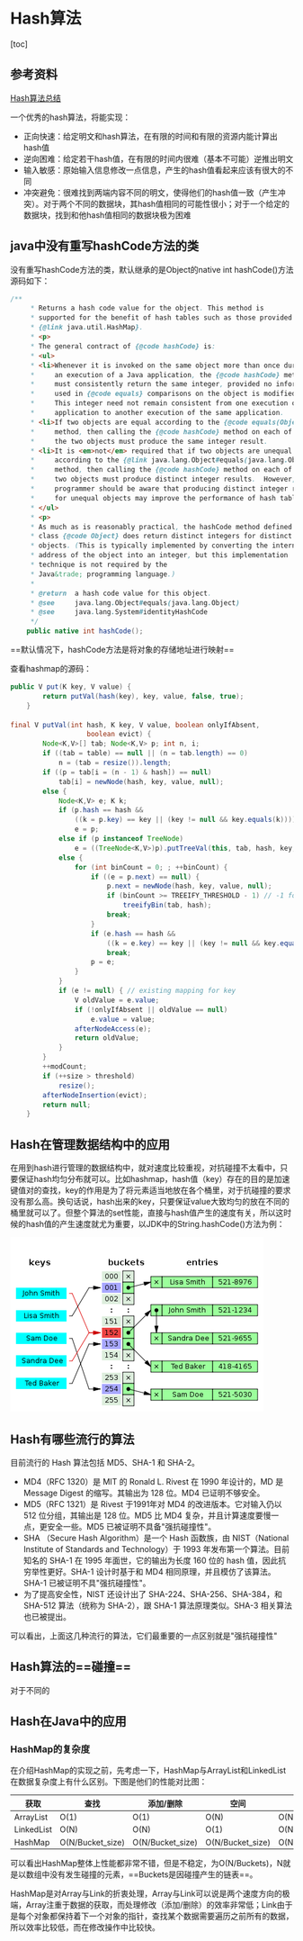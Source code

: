 # Hash算法

[toc]



## 参考资料

[Hash算法总结]( https://www.jianshu.com/p/bf1d7eee28d0 )

一个优秀的hash算法，将能实现：

- 正向快速：给定明文和hash算法，在有限的时间和有限的资源内能计算出hash值
- 逆向困难：给定若干hash值，在有限的时间内很难（基本不可能）逆推出明文
- 输入敏感：原始输入信息修改一点信息，产生的hash值看起来应该有很大的不同
- 冲突避免：很难找到两端内容不同的明文，使得他们的hash值一致（产生冲突）。对于两个不同的数据块，其hash值相同的可能性很小；对于一个给定的数据块，找到和他hash值相同的数据块极为困难



## java中没有重写hashCode方法的类

没有重写hashCode方法的类，默认继承的是Object的native int hashCode()方法源码如下：

```java
/**
     * Returns a hash code value for the object. This method is
     * supported for the benefit of hash tables such as those provided by
     * {@link java.util.HashMap}.
     * <p>
     * The general contract of {@code hashCode} is:
     * <ul>
     * <li>Whenever it is invoked on the same object more than once during
     *     an execution of a Java application, the {@code hashCode} method
     *     must consistently return the same integer, provided no information
     *     used in {@code equals} comparisons on the object is modified.
     *     This integer need not remain consistent from one execution of an
     *     application to another execution of the same application.
     * <li>If two objects are equal according to the {@code equals(Object)}
     *     method, then calling the {@code hashCode} method on each of
     *     the two objects must produce the same integer result.
     * <li>It is <em>not</em> required that if two objects are unequal
     *     according to the {@link java.lang.Object#equals(java.lang.Object)}
     *     method, then calling the {@code hashCode} method on each of the
     *     two objects must produce distinct integer results.  However, the
     *     programmer should be aware that producing distinct integer results
     *     for unequal objects may improve the performance of hash tables.
     * </ul>
     * <p>
     * As much as is reasonably practical, the hashCode method defined by
     * class {@code Object} does return distinct integers for distinct
     * objects. (This is typically implemented by converting the internal
     * address of the object into an integer, but this implementation
     * technique is not required by the
     * Java&trade; programming language.)
     *
     * @return  a hash code value for this object.
     * @see     java.lang.Object#equals(java.lang.Object)
     * @see     java.lang.System#identityHashCode
     */
    public native int hashCode();
```



==默认情况下，hashCode方法是将对象的存储地址进行映射==



查看hashmap的源码：

```java
public V put(K key, V value) {
        return putVal(hash(key), key, value, false, true);
    }

final V putVal(int hash, K key, V value, boolean onlyIfAbsent,
                   boolean evict) {
        Node<K,V>[] tab; Node<K,V> p; int n, i;
        if ((tab = table) == null || (n = tab.length) == 0)
            n = (tab = resize()).length;
        if ((p = tab[i = (n - 1) & hash]) == null)
            tab[i] = newNode(hash, key, value, null);
        else {
            Node<K,V> e; K k;
            if (p.hash == hash &&
                ((k = p.key) == key || (key != null && key.equals(k))))
                e = p;
            else if (p instanceof TreeNode)
                e = ((TreeNode<K,V>)p).putTreeVal(this, tab, hash, key, value);
            else {
                for (int binCount = 0; ; ++binCount) {
                    if ((e = p.next) == null) {
                        p.next = newNode(hash, key, value, null);
                        if (binCount >= TREEIFY_THRESHOLD - 1) // -1 for 1st
                            treeifyBin(tab, hash);
                        break;
                    }
                    if (e.hash == hash &&
                        ((k = e.key) == key || (key != null && key.equals(k))))
                        break;
                    p = e;
                }
            }
            if (e != null) { // existing mapping for key
                V oldValue = e.value;
                if (!onlyIfAbsent || oldValue == null)
                    e.value = value;
                afterNodeAccess(e);
                return oldValue;
            }
        }
        ++modCount;
        if (++size > threshold)
            resize();
        afterNodeInsertion(evict);
        return null;
    }
```



## Hash在管理数据结构中的应用

在用到hash进行管理的数据结构中，就对速度比较重视，对抗碰撞不太看中，只要保证hash均匀分布就可以。比如hashmap，hash值（key）存在的目的是加速键值对的查找，key的作用是为了将元素适当地放在各个桶里，对于抗碰撞的要求没有那么高。换句话说，hash出来的key，只要保证value大致均匀的放在不同的桶里就可以了。但整个算法的set性能，直接与hash值产生的速度有关，所以这时候的hash值的产生速度就尤为重要，以JDK中的String.hashCode()方法为例：

 ![img](HashAlgorithm.assets/Hash_table.png) 



## Hash有哪些流行的算法

目前流行的 Hash 算法包括 MD5、SHA-1 和 SHA-2。

- MD4（RFC 1320）是 MIT 的 Ronald L. Rivest 在 1990 年设计的，MD 是 Message Digest 的缩写。其输出为 128 位。MD4 已证明不够安全。
- MD5（RFC 1321）是 Rivest 于1991年对 MD4 的改进版本。它对输入仍以 512 位分组，其输出是 128 位。MD5 比 MD4 复杂，并且计算速度要慢一点，更安全一些。MD5 已被证明不具备"强抗碰撞性"。
- SHA （Secure Hash Algorithm）是一个 Hash 函数族，由 NIST（National Institute of Standards and Technology）于 1993 年发布第一个算法。目前知名的 SHA-1 在 1995 年面世，它的输出为长度 160 位的 hash 值，因此抗穷举性更好。SHA-1 设计时基于和 MD4 相同原理，并且模仿了该算法。SHA-1 已被证明不具"强抗碰撞性"。
- 为了提高安全性，NIST 还设计出了 SHA-224、SHA-256、SHA-384，和 SHA-512 算法（统称为 SHA-2），跟 SHA-1 算法原理类似。SHA-3 相关算法也已被提出。

可以看出，上面这几种流行的算法，它们最重要的一点区别就是"强抗碰撞性"

## Hash算法的==碰撞==

对于不同的



## Hash在Java中的应用

### HashMap的复杂度

在介绍HashMap的实现之前，先考虑一下，HashMap与ArrayList和LinkedList在数据复杂度上有什么区别。下图是他们的性能对比图：

| 获取       | 查找             | 添加/删除        | 空间             |      |
| ---------- | ---------------- | ---------------- | ---------------- | ---- |
| ArrayList  | O(1)             | O(1)             | O(N)             | O(N) |
| LinkedList | O(N)             | O(N)             | O(1)             | O(N) |
| HashMap    | O(N/Bucket_size) | O(N/Bucket_size) | O(N/Bucket_size) | O(N) |

可以看出HashMap整体上性能都非常不错，但是不稳定，为O(N/Buckets)，N就是以数组中没有发生碰撞的元素，==Buckets是因碰撞产生的链表==。

HashMap是对Array与Link的折衷处理，Array与Link可以说是两个速度方向的极端，Array注重于数据的获取，而处理修改（添加/删除）的效率非常低；Link由于是每个对象都保持着下一个对象的指针，查找某个数据需要遍历之前所有的数据，所以效率比较低，而在修改操作中比较快。

